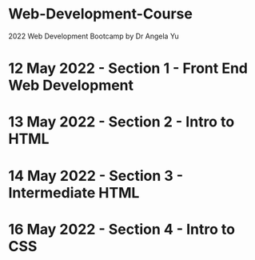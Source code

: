 # Web-Development-Course
2022 Web Development Bootcamp by Dr Angela Yu
# 12 May 2022 - Section 1 - Front End Web Development
# 13 May 2022 - Section 2 - Intro to HTML
# 14 May 2022 - Section 3 - Intermediate HTML
# 16 May 2022 - Section 4 - Intro to CSS


